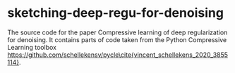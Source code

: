 # sketching-deep-regu-for-denoising

The source code for the paper Compressive learning of deep regularization for denoising.
It contains parts of code taken from the Python Compressive Learning toolbox 
https://github.com/schellekensv/pycle\cite{vincent_schellekens_2020_3855114}.






